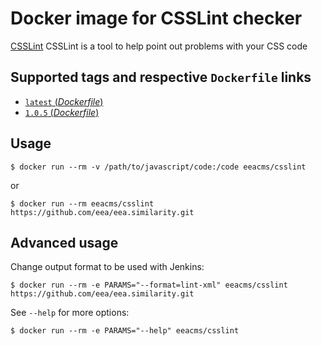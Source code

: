 # Docker image for CSSLint checker

[CSSLint](https://www.npmjs.com/package/csslint) CSSLint is a tool to help point out problems with your CSS code

## Supported tags and respective `Dockerfile` links

- [`latest` (*Dockerfile*)](https://github.com/eea/eea.docker.csslint/blob/master/Dockerfile)
- [`1.0.5` (*Dockerfile*)](https://github.com/eea/eea.docker.csslint/blob/1.0.5/Dockerfile)

## Usage

    $ docker run --rm -v /path/to/javascript/code:/code eeacms/csslint

or

    $ docker run --rm eeacms/csslint https://github.com/eea/eea.similarity.git

## Advanced usage

Change output format to be used with Jenkins:


    $ docker run --rm -e PARAMS="--format=lint-xml" eeacms/csslint https://github.com/eea/eea.similarity.git


See `--help` for more options:


    $ docker run --rm -e PARAMS="--help" eeacms/csslint
